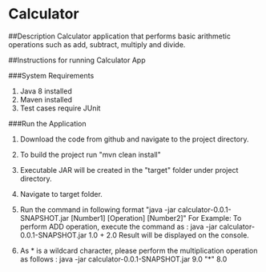 # Calculator

##Description
Calculator application that performs basic arithmetic operations such as add, subtract, multiply and divide. 

##Instructions for running Calculator App

###System Requirements

1. Java 8 installed
2. Maven installed
3. Test cases require JUnit

###Run the Application

1. Download the code from github and navigate to the project directory.
2. To build the project run
		 "mvn clean install"

3. Executable JAR will be created in the "target" folder under project directory.
4. Navigate to target folder.
5. Run the command in following format "java -jar calculator-0.0.1-SNAPSHOT.jar [Number1] [Operation] [Number2]"
   For Example:
   To perform ADD operation, execute the command as : java -jar calculator-0.0.1-SNAPSHOT.jar 1.0 + 2.0
   Result will be displayed on the console.
6. As * is a wildcard character, please perform the multiplication operation as follows :
   java -jar calculator-0.0.1-SNAPSHOT.jar 9.0 "*" 8.0
